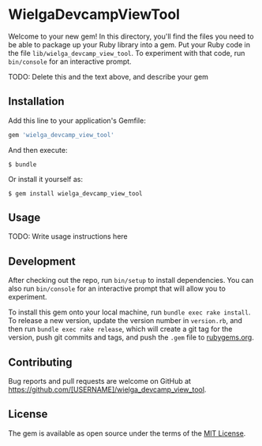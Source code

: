 # WielgaDevcampViewTool

Welcome to your new gem! In this directory, you'll find the files you need to be able to package up your Ruby library into a gem. Put your Ruby code in the file `lib/wielga_devcamp_view_tool`. To experiment with that code, run `bin/console` for an interactive prompt.

TODO: Delete this and the text above, and describe your gem

## Installation

Add this line to your application's Gemfile:

```ruby
gem 'wielga_devcamp_view_tool'
```

And then execute:

    $ bundle

Or install it yourself as:

    $ gem install wielga_devcamp_view_tool

## Usage

TODO: Write usage instructions here

## Development

After checking out the repo, run `bin/setup` to install dependencies. You can also run `bin/console` for an interactive prompt that will allow you to experiment.

To install this gem onto your local machine, run `bundle exec rake install`. To release a new version, update the version number in `version.rb`, and then run `bundle exec rake release`, which will create a git tag for the version, push git commits and tags, and push the `.gem` file to [rubygems.org](https://rubygems.org).

## Contributing

Bug reports and pull requests are welcome on GitHub at https://github.com/[USERNAME]/wielga_devcamp_view_tool.

## License

The gem is available as open source under the terms of the [MIT License](https://opensource.org/licenses/MIT).
